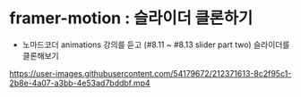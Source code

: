 # framer-motion : 슬라이더 클론하기

- 노마드코더 animations 강의를 듣고 (#8.11 ~ #8.13 slider part two) 슬라이더를 클론해보기


https://user-images.githubusercontent.com/54179672/212371613-8c2f95c1-2b8e-4a07-a3bb-4e53ad7bddbf.mp4


